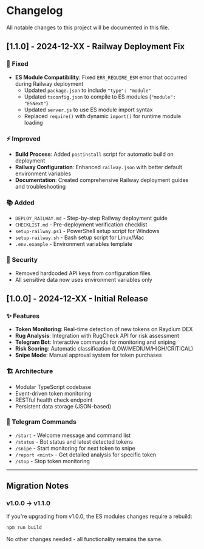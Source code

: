 # Changelog

All notable changes to this project will be documented in this file.

## [1.1.0] - 2024-12-XX - Railway Deployment Fix

### 🔧 Fixed
- **ES Module Compatibility**: Fixed `ERR_REQUIRE_ESM` error that occurred during Railway deployment
  - Updated `package.json` to include `"type": "module"`
  - Updated `tsconfig.json` to compile to ES modules (`"module": "ESNext"`)
  - Updated `server.js` to use ES module import syntax
  - Replaced `require()` with dynamic `import()` for runtime module loading

### ⚡ Improved
- **Build Process**: Added `postinstall` script for automatic build on deployment
- **Railway Configuration**: Enhanced `railway.json` with better default environment variables
- **Documentation**: Created comprehensive Railway deployment guides and troubleshooting

### 📚 Added
- `DEPLOY_RAILWAY.md` - Step-by-step Railway deployment guide  
- `CHECKLIST.md` - Pre-deployment verification checklist
- `setup-railway.ps1` - PowerShell setup script for Windows
- `setup-railway.sh` - Bash setup script for Linux/Mac
- `.env.example` - Environment variables template

### 🔐 Security
- Removed hardcoded API keys from configuration files
- All sensitive data now uses environment variables only

## [1.0.0] - 2024-12-XX - Initial Release

### ✨ Features
- **Token Monitoring**: Real-time detection of new tokens on Raydium DEX
- **Rug Analysis**: Integration with RugCheck API for risk assessment
- **Telegram Bot**: Interactive commands for monitoring and sniping
- **Risk Scoring**: Automatic classification (LOW/MEDIUM/HIGH/CRITICAL)
- **Snipe Mode**: Manual approval system for token purchases

### 🏗️ Architecture
- Modular TypeScript codebase
- Event-driven token monitoring
- RESTful health check endpoint
- Persistent data storage (JSON-based)

### 🤖 Telegram Commands
- `/start` - Welcome message and command list
- `/status` - Bot status and latest detected tokens
- `/snipe` - Start monitoring for next token to snipe  
- `/report <mint>` - Get detailed analysis for specific token
- `/stop` - Stop token monitoring

---

## Migration Notes

### v1.0.0 → v1.1.0

If you're upgrading from v1.0.0, the ES modules changes require a rebuild:

```bash
npm run build
```

No other changes needed - all functionality remains the same.
